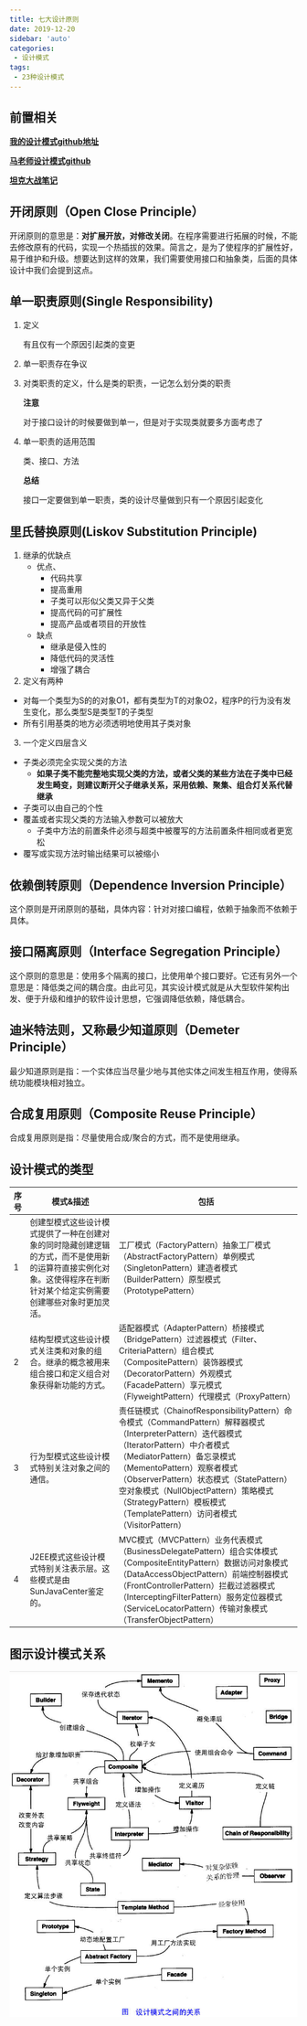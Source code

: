 ```yaml
---
title: 七大设计原则
date: 2019-12-20
sidebar: 'auto'
categories:
 - 设计模式
tags:
 - 23种设计模式
---
```


## 前置相关

**[我的设计模式github地址](https://github.com/fengchenzhihun1/design.git)**

**[马老师设计模式github](www.github.com/bjmashibing/DesignPatterns)**

**[坦克大战笔记](https://note.youdao.com/ynoteshare1/index.html?id=3cffc4f2f5185a0d83050a1d59b9ec93&type=notebook)**

## 开闭原则（Open Close Principle）

开闭原则的意思是：**对扩展开放，对修改关闭**。在程序需要进行拓展的时候，不能去修改原有的代码，实现一个热插拔的效果。简言之，是为了使程序的扩展性好，易于维护和升级。想要达到这样的效果，我们需要使用接口和抽象类，后面的具体设计中我们会提到这点。

##  单一职责原则(Single Responsibility)

1. 定义

   有且仅有一个原因引起类的变更

2. 单一职责存在争议

3. 对类职责的定义，什么是类的职责，一记怎么划分类的职责

   **注意**

   对于接口设计的时候要做到单一，但是对于实现类就要多方面考虑了

4. 单一职责的适用范围

   类、接口、方法

   **总结**

   接口一定要做到单一职责，类的设计尽量做到只有一个原因引起变化
## 里氏替换原则(**Liskov Substitution Principle**)

1. 继承的优缺点
   * 优点、
     * 代码共享
     * 提高重用
     * 子类可以形似父类又异于父类
     * 提高代码的可扩展性
     *  提高产品或者项目的开放性
   * 缺点
     * 继承是侵入性的
     * 降低代码的灵活性
     * 增强了耦合
2. 定义有两种
  * 对每一个类型为S的的对象O1，都有类型为T的对象O2，程序P的行为没有发生变化，那么类型S是类型T的子类型
  * 所有引用基类的地方必须透明地使用其子类对象
3. 一个定义四层含义
  * 子类必须完全实现父类的方法 
    * **如果子类不能完整地实现父类的方法，或者父类的某些方法在子类中已经发生畸变，则建议断开父子继承关系，采用依赖、聚集、组合灯关系代替继承**
  * 子类可以由自己的个性
  * 覆盖或者实现父类的方法输入参数可以被放大
    * 子类中方法的前置条件必须与超类中被覆写的方法前置条件相同或者更宽松
  * 覆写或实现方法时输出结果可以被缩小
## 依赖倒转原则（Dependence Inversion Principle）

这个原则是开闭原则的基础，具体内容：针对对接口编程，依赖于抽象而不依赖于具体。

## 接口隔离原则（Interface Segregation Principle）

这个原则的意思是：使用多个隔离的接口，比使用单个接口要好。它还有另外一个意思是：降低类之间的耦合度。由此可见，其实设计模式就是从大型软件架构出发、便于升级和维护的软件设计思想，它强调降低依赖，降低耦合。

## 迪米特法则，又称最少知道原则（Demeter Principle）

最少知道原则是指：一个实体应当尽量少地与其他实体之间发生相互作用，使得系统功能模块相对独立。

## 合成复用原则（Composite Reuse Principle）

合成复用原则是指：尽量使用合成/聚合的方式，而不是使用继承。



## 设计模式的类型

| 序号 | 模式&描述                                                    | 包括                                                         |
| ---- | ------------------------------------------------------------ | ------------------------------------------------------------ |
| 1    | 创建型模式这些设计模式提供了一种在创建对象的同时隐藏创建逻辑的方式，而不是使用新的运算符直接实例化对象。这使得程序在判断针对某个给定实例需要创建哪些对象时更加灵活。 | 工厂模式（FactoryPattern）抽象工厂模式（AbstractFactoryPattern）单例模式（SingletonPattern）建造者模式（BuilderPattern）原型模式（PrototypePattern） |
| 2    | 结构型模式这些设计模式关注类和对象的组合。继承的概念被用来组合接口和定义组合对象获得新功能的方式。 | 适配器模式（AdapterPattern）桥接模式（BridgePattern）过滤器模式（Filter、CriteriaPattern）组合模式（CompositePattern）装饰器模式（DecoratorPattern）外观模式（FacadePattern）享元模式（FlyweightPattern）代理模式（ProxyPattern） |
| 3    | 行为型模式这些设计模式特别关注对象之间的通信。               | 责任链模式（ChainofResponsibilityPattern）命令模式（CommandPattern）解释器模式（InterpreterPattern）迭代器模式（IteratorPattern）中介者模式（MediatorPattern）备忘录模式（MementoPattern）观察者模式（ObserverPattern）状态模式（StatePattern）空对象模式（NullObjectPattern）策略模式（StrategyPattern）模板模式（TemplatePattern）访问者模式（VisitorPattern） |
| 4    | J2EE模式这些设计模式特别关注表示层。这些模式是由SunJavaCenter鉴定的。 | MVC模式（MVCPattern）业务代表模式（BusinessDelegatePattern）组合实体模式（CompositeEntityPattern）数据访问对象模式（DataAccessObjectPattern）前端控制器模式（FrontControllerPattern）拦截过滤器模式（InterceptingFilterPattern）服务定位器模式（ServiceLocatorPattern）传输对象模式（TransferObjectPattern） |

## 图示设计模式关系
![](../images/design/designconnect.png)